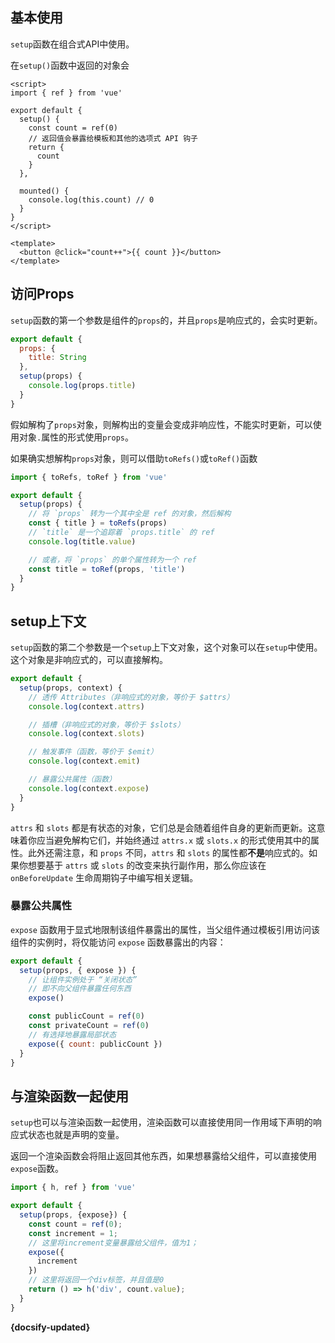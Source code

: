 ## 基本使用

`setup`函数在组合式API中使用。

在`setup()`函数中返回的对象会

```vue
<script>
import { ref } from 'vue'

export default {
  setup() {
    const count = ref(0)
    // 返回值会暴露给模板和其他的选项式 API 钩子
    return {
      count
    }
  },

  mounted() {
    console.log(this.count) // 0
  }
}
</script>

<template>
  <button @click="count++">{{ count }}</button>
</template>

```



## 访问Props

`setup`函数的第一个参数是组件的`props`的，并且`props`是响应式的，会实时更新。



```js
export default {
  props: {
    title: String
  },
  setup(props) {
    console.log(props.title)
  }
}

```

假如解构了`props`对象，则解构出的变量会变成非响应性，不能实时更新，可以使用对象`.`属性的形式使用`props`。



如果确实想解构`props`对象，则可以借助`toRefs()`或`toRef()`函数

```js
import { toRefs, toRef } from 'vue'

export default {
  setup(props) {
    // 将 `props` 转为一个其中全是 ref 的对象，然后解构
    const { title } = toRefs(props)
    // `title` 是一个追踪着 `props.title` 的 ref
    console.log(title.value)

    // 或者，将 `props` 的单个属性转为一个 ref
    const title = toRef(props, 'title')
  }
}

```



## setup上下文

`setup`函数的第二个参数是一个`setup`上下文对象，这个对象可以在`setup`中使用。这个对象是非响应式的，可以直接解构。

```js
export default {
  setup(props, context) {
    // 透传 Attributes（非响应式的对象，等价于 $attrs）
    console.log(context.attrs)

    // 插槽（非响应式的对象，等价于 $slots）
    console.log(context.slots)

    // 触发事件（函数，等价于 $emit）
    console.log(context.emit)

    // 暴露公共属性（函数）
    console.log(context.expose)
  }
}

```

`attrs` 和 `slots` 都是有状态的对象，它们总是会随着组件自身的更新而更新。这意味着你应当避免解构它们，并始终通过 `attrs.x` 或 `slots.x` 的形式使用其中的属性。此外还需注意，和 `props` 不同，`attrs` 和 `slots` 的属性都**不是**响应式的。如果你想要基于 `attrs` 或 `slots` 的改变来执行副作用，那么你应该在 `onBeforeUpdate` 生命周期钩子中编写相关逻辑。



### 暴露公共属性

`expose` 函数用于显式地限制该组件暴露出的属性，当父组件通过模板引用访问该组件的实例时，将仅能访问 `expose` 函数暴露出的内容：

```js
export default {
  setup(props, { expose }) {
    // 让组件实例处于 “关闭状态”
    // 即不向父组件暴露任何东西
    expose()

    const publicCount = ref(0)
    const privateCount = ref(0)
    // 有选择地暴露局部状态
    expose({ count: publicCount })
  }
}
```

## 与渲染函数一起使用

`setup`也可以与渲染函数一起使用，渲染函数可以直接使用同一作用域下声明的响应式状态也就是声明的变量。

返回一个渲染函数会将阻止返回其他东西，如果想暴露给父组件，可以直接使用`expose`函数。



```js
import { h, ref } from 'vue'

export default {
  setup(props, {expose}) {
    const count = ref(0);
    const increment = 1;
    // 这里将increment变量暴露给父组件，值为1；  
    expose({
      increment
    })
    // 这里将返回一个div标签，并且值是0  
    return () => h('div', count.value);
  }
}

```





**{docsify-updated}**